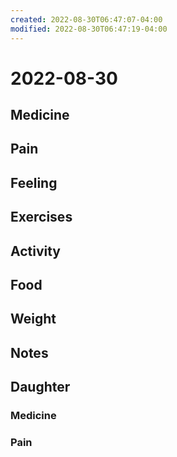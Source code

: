 ```yaml
---
created: 2022-08-30T06:47:07-04:00
modified: 2022-08-30T06:47:19-04:00
---
```


# 2022-08-30

## Medicine


## Pain


## Feeling


## Exercises


## Activity


## Food



## Weight


## Notes


## Daughter


### Medicine


### Pain
